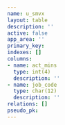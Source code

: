```yaml
---
name: u_smvx
layout: table
description: ''
active: false
app_area: ''
primary_key: 
indexes: []
columns:
- name: act_mins
  type: int(4)
  description: ''
- name: job_code
  type: char(12)
  description: ''
relations: []
pseudo_pk: 
---
```


